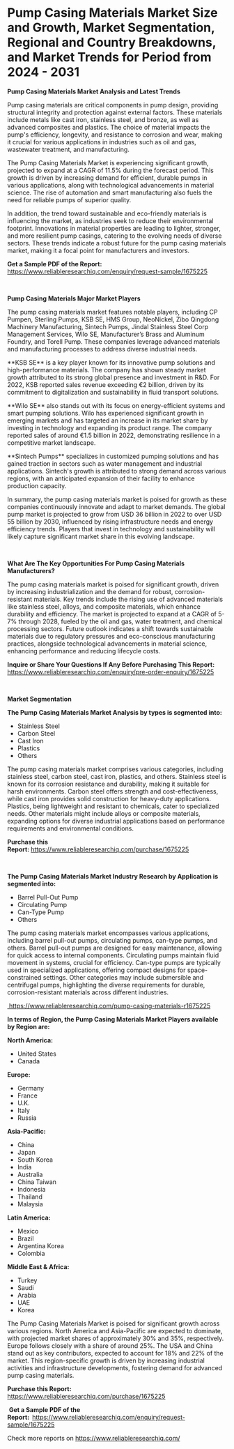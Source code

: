 <p><h1>Pump Casing Materials Market Size and Growth, Market Segmentation, Regional and Country Breakdowns, and Market Trends for Period from 2024 -  2031</h1></p><p><strong>Pump Casing Materials Market Analysis and Latest Trends</strong></p>
<p><p>Pump casing materials are critical components in pump design, providing structural integrity and protection against external factors. These materials include metals like cast iron, stainless steel, and bronze, as well as advanced composites and plastics. The choice of material impacts the pump's efficiency, longevity, and resistance to corrosion and wear, making it crucial for various applications in industries such as oil and gas, wastewater treatment, and manufacturing.</p><p>The Pump Casing Materials Market is experiencing significant growth, projected to expand at a CAGR of 11.5% during the forecast period. This growth is driven by increasing demand for efficient, durable pumps in various applications, along with technological advancements in material science. The rise of automation and smart manufacturing also fuels the need for reliable pumps of superior quality. </p><p>In addition, the trend toward sustainable and eco-friendly materials is influencing the market, as industries seek to reduce their environmental footprint. Innovations in material properties are leading to lighter, stronger, and more resilient pump casings, catering to the evolving needs of diverse sectors. These trends indicate a robust future for the pump casing materials market, making it a focal point for manufacturers and investors.</p></p>
<p><strong>Get a Sample PDF of the Report:&nbsp;</strong> <a href="https://www.reliableresearchiq.com/enquiry/request-sample/1675225?utm_campaign=1082&utm_medium=2&utm_source=Github&utm_content=ia&utm_term=28122024&utm_id=pump-casing-materials">https://www.reliableresearchiq.com/enquiry/request-sample/1675225</a></p>
<p>&nbsp;</p>
<p><strong>Pump Casing Materials Major Market Players</strong></p>
<p><p>The pump casing materials market features notable players, including CP Pumpen, Sterling Pumps, KSB SE, HMS Group, NeoNickel, Zibo Qingdong Machinery Manufacturing, Sintech Pumps, Jindal Stainless Steel Corp Management Services, Wilo SE, Manufacturer’s Brass and Aluminum Foundry, and Torell Pump. These companies leverage advanced materials and manufacturing processes to address diverse industrial needs.</p><p>**KSB SE** is a key player known for its innovative pump solutions and high-performance materials. The company has shown steady market growth attributed to its strong global presence and investment in R&D. For 2022, KSB reported sales revenue exceeding €2 billion, driven by its commitment to digitalization and sustainability in fluid transport solutions.</p><p>**Wilo SE** also stands out with its focus on energy-efficient systems and smart pumping solutions. Wilo has experienced significant growth in emerging markets and has targeted an increase in its market share by investing in technology and expanding its product range. The company reported sales of around €1.5 billion in 2022, demonstrating resilience in a competitive market landscape.</p><p>**Sintech Pumps** specializes in customized pumping solutions and has gained traction in sectors such as water management and industrial applications. Sintech's growth is attributed to strong demand across various regions, with an anticipated expansion of their facility to enhance production capacity.</p><p>In summary, the pump casing materials market is poised for growth as these companies continuously innovate and adapt to market demands. The global pump market is projected to grow from USD 36 billion in 2022 to over USD 55 billion by 2030, influenced by rising infrastructure needs and energy efficiency trends. Players that invest in technology and sustainability will likely capture significant market share in this evolving landscape.</p></p>
<p>&nbsp;</p>
<p><strong>What Are The Key Opportunities For Pump Casing Materials Manufacturers?</strong></p>
<p><p>The pump casing materials market is poised for significant growth, driven by increasing industrialization and the demand for robust, corrosion-resistant materials. Key trends include the rising use of advanced materials like stainless steel, alloys, and composite materials, which enhance durability and efficiency. The market is projected to expand at a CAGR of 5-7% through 2028, fueled by the oil and gas, water treatment, and chemical processing sectors. Future outlook indicates a shift towards sustainable materials due to regulatory pressures and eco-conscious manufacturing practices, alongside technological advancements in material science, enhancing performance and reducing lifecycle costs.</p></p>
<p><strong>Inquire or Share Your Questions If Any Before Purchasing This Report:</strong> <a href="https://www.reliableresearchiq.com/enquiry/pre-order-enquiry/1675225?utm_campaign=1082&utm_medium=2&utm_source=Github&utm_content=ia&utm_term=28122024&utm_id=pump-casing-materials">https://www.reliableresearchiq.com/enquiry/pre-order-enquiry/1675225</a></p>
<p>&nbsp;</p>
<p><strong>Market Segmentation</strong></p>
<p><strong>The Pump Casing Materials Market Analysis by types is segmented into:</strong></p>
<p><ul><li>Stainless Steel</li><li>Carbon Steel</li><li>Cast Iron</li><li>Plastics</li><li>Others</li></ul></p>
<p><p>The pump casing materials market comprises various categories, including stainless steel, carbon steel, cast iron, plastics, and others. Stainless steel is known for its corrosion resistance and durability, making it suitable for harsh environments. Carbon steel offers strength and cost-effectiveness, while cast iron provides solid construction for heavy-duty applications. Plastics, being lightweight and resistant to chemicals, cater to specialized needs. Other materials might include alloys or composite materials, expanding options for diverse industrial applications based on performance requirements and environmental conditions.</p></p>
<p><strong>Purchase this Report:&nbsp;</strong><a href="https://www.reliableresearchiq.com/purchase/1675225?utm_campaign=1082&utm_medium=2&utm_source=Github&utm_content=ia&utm_term=28122024&utm_id=pump-casing-materials">https://www.reliableresearchiq.com/purchase/1675225</a></p>
<p>&nbsp;</p>
<p><strong>The Pump Casing Materials Market Industry Research by Application is segmented into:</strong></p>
<p><ul><li>Barrel Pull-Out Pump</li><li>Circulating Pump</li><li>Can-Type Pump</li><li>Others</li></ul></p>
<p><p>The pump casing materials market encompasses various applications, including barrel pull-out pumps, circulating pumps, can-type pumps, and others. Barrel pull-out pumps are designed for easy maintenance, allowing for quick access to internal components. Circulating pumps maintain fluid movement in systems, crucial for efficiency. Can-type pumps are typically used in specialized applications, offering compact designs for space-constrained settings. Other categories may include submersible and centrifugal pumps, highlighting the diverse requirements for durable, corrosion-resistant materials across different industries.</p></p>
<p><a href="https://www.reliableresearchiq.com/pump-casing-materials-r1675225?utm_campaign=1082&utm_medium=2&utm_source=Github&utm_content=ia&utm_term=28122024&utm_id=pump-casing-materials">&nbsp;https://www.reliableresearchiq.com/pump-casing-materials-r1675225</a></p>
<p><strong>In terms of Region, the Pump Casing Materials Market Players available by Region are:</strong></p>
<p>
    <p> <strong> North America: </strong>
        <ul>
            <li>United States</li>
            <li>Canada</li>
        </ul>
        </p> 
    <p> <strong> Europe: </strong>
        <ul>
            <li>Germany</li>
            <li>France</li>
            <li>U.K.</li>
            <li>Italy</li>
            <li>Russia</li>
        </ul>
        </p> 
    <p> <strong> Asia-Pacific: </strong>
        <ul>
            <li>China</li>
            <li>Japan</li>
            <li>South Korea</li>
            <li>India</li>
            <li>Australia</li>
            <li>China Taiwan</li>
            <li>Indonesia</li>
            <li>Thailand</li>
            <li>Malaysia</li>
        </ul>
        </p> 
    <p> <strong> Latin America: </strong>
        <ul>
            <li>Mexico</li>
            <li>Brazil</li>
            <li>Argentina Korea</li>
            <li>Colombia</li>
        </ul>
        </p> 
    <p> <strong> Middle East & Africa: </strong>
        <ul>
            <li>Turkey</li>
            <li>Saudi</li>
            <li>Arabia</li>
            <li>UAE</li>
            <li>Korea</li>
        </ul>
    </p>
    </p>
<p><p>The Pump Casing Materials Market is poised for significant growth across various regions. North America and Asia-Pacific are expected to dominate, with projected market shares of approximately 30% and 35%, respectively. Europe follows closely with a share of around 25%. The USA and China stand out as key contributors, expected to account for 18% and 22% of the market. This region-specific growth is driven by increasing industrial activities and infrastructure developments, fostering demand for advanced pump casing materials.</p></p>
<p><strong>Purchase this Report: </strong><a href="https://www.reliableresearchiq.com/purchase/1675225?utm_campaign=1082&utm_medium=2&utm_source=Github&utm_content=ia&utm_term=28122024&utm_id=pump-casing-materials">https://www.reliableresearchiq.com/purchase/1675225</a></p>
<p>&nbsp;<strong>Get a Sample PDF of the Report:&nbsp;&nbsp;</strong><a href="https://www.reliableresearchiq.com/enquiry/request-sample/1675225?utm_campaign=1082&utm_medium=2&utm_source=Github&utm_content=ia&utm_term=28122024&utm_id=pump-casing-materials">https://www.reliableresearchiq.com/enquiry/request-sample/1675225</a></p>
<p><strong></strong></p>
<p>Check more reports on <a href="https://www.reliableresearchiq.com/?utm_campaign=1082&utm_medium=2&utm_source=Github&utm_content=ia&utm_term=28122024&utm_id=pump-casing-materials">https://www.reliableresearchiq.com/</a></p>